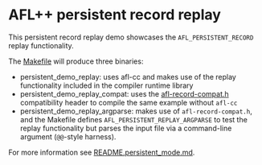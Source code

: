 # AFL++ persistent record replay

This persistent record replay demo showcases the `AFL_PERSISTENT_RECORD` replay functionality.

The [Makefile](Makefile) will produce three binaries:
  + persistent_demo_replay: uses afl-cc and makes use of the replay functionality included in the compiler runtime library
  + persistent_demo_replay_compat: uses the [afl-record-compat.h](../../include/afl-record-compat.h) compatibility header to compile the same example without `afl-cc` 
  + persistent_demo_replay_argparse: makes use of `afl-record-compat.h`, and the Makefile defines `AFL_PERSISTENT_REPLAY_ARGPARSE` to test the replay functionality but parses the input file via a command-line argument (`@@`-style harness).

For more information see [README.persistent_mode.md](../../instrumentation/README.persistent_mode.md).